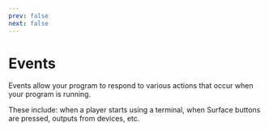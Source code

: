 ```yaml
---
prev: false
next: false
---
```


# Events

Events allow your program to respond to various actions that occur when your program is running.

These include: when a player starts using a terminal, when Surface buttons are pressed, outputs from devices, etc.
